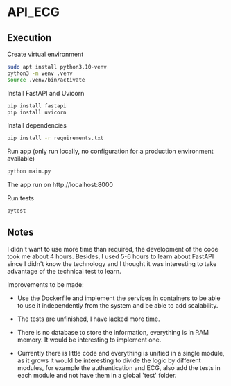 # API_ECG
## Execution 
Create virtual environment
```bash
sudo apt install python3.10-venv
python3 -m venv .venv
source .venv/bin/activate
```

Install FastAPI and Uvicorn
```bash
pip install fastapi
pip install uvicorn
```

Install dependencies
```bash
pip install -r requirements.txt
```

Run app (only run locally, no configuration for a production environment available)
```bash
python main.py
```
The app run on http://localhost:8000

Run tests
```bash
pytest
```

## Notes
I didn't want to use more time than required, the development of the code took me about 4 hours. Besides, I used 5-6 hours to learn about FastAPI since I didn't know the technology and I thought it was interesting to take advantage of the technical test to learn.

Improvements to be made:
- Use the Dockerfile and implement the services in containers to be able to use it independently from the system and be able to add scalability.

- The tests are unfinished, I have lacked more time.
- There is no database to store the information, everything is in RAM memory. It would be interesting to implement one.
- Currently there is little code and everything is unified in a single module, as it grows it would be interesting to divide the logic by different modules, for example the authentication and ECG, also add the tests in each module and not have them in a global 'test' folder.